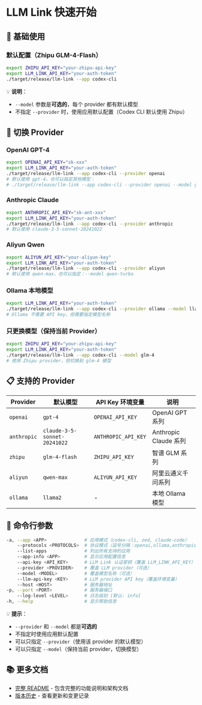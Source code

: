 # LLM Link 快速开始

## 🚀 基础使用

### 默认配置（Zhipu GLM-4-Flash）
```bash
export ZHIPU_API_KEY="your-zhipu-api-key"
export LLM_LINK_API_KEY="your-auth-token"
./target/release/llm-link --app codex-cli
```

💡 **说明**：
- `--model` 参数是**可选的**，每个 provider 都有默认模型
- 不指定 `--provider` 时，使用应用默认配置（Codex CLI 默认使用 Zhipu）

## 🔄 切换 Provider

### OpenAI GPT-4
```bash
export OPENAI_API_KEY="sk-xxx"
export LLM_LINK_API_KEY="your-auth-token"
./target/release/llm-link --app codex-cli --provider openai
# 默认使用 gpt-4，也可以指定其他模型：
# ./target/release/llm-link --app codex-cli --provider openai --model gpt-4o
```

### Anthropic Claude
```bash
export ANTHROPIC_API_KEY="sk-ant-xxx"
export LLM_LINK_API_KEY="your-auth-token"
./target/release/llm-link --app codex-cli --provider anthropic
# 默认使用 claude-3-5-sonnet-20241022
```

### Aliyun Qwen
```bash
export ALIYUN_API_KEY="your-aliyun-key"
export LLM_LINK_API_KEY="your-auth-token"
./target/release/llm-link --app codex-cli --provider aliyun
# 默认使用 qwen-max，也可以指定：--model qwen-turbo
```

### Ollama 本地模型
```bash
export LLM_LINK_API_KEY="your-auth-token"
./target/release/llm-link --app codex-cli --provider ollama --model llama2
# Ollama 不需要 API key，但需要指定模型名称
```

### 只更换模型（保持当前 Provider）
```bash
export ZHIPU_API_KEY="your-zhipu-api-key"
export LLM_LINK_API_KEY="your-auth-token"
./target/release/llm-link --app codex-cli --model glm-4
# 使用 Zhipu provider，但切换到 glm-4 模型
```

## 📋 支持的 Provider

| Provider | 默认模型 | API Key 环境变量 | 说明 |
|----------|---------|-----------------|------|
| `openai` | `gpt-4` | `OPENAI_API_KEY` | OpenAI GPT 系列 |
| `anthropic` | `claude-3-5-sonnet-20241022` | `ANTHROPIC_API_KEY` | Anthropic Claude 系列 |
| `zhipu` | `glm-4-flash` | `ZHIPU_API_KEY` | 智谱 GLM 系列 |
| `aliyun` | `qwen-max` | `ALIYUN_API_KEY` | 阿里云通义千问系列 |
| `ollama` | `llama2` | - | 本地 Ollama 模型 |

## 🔧 命令行参数

```bash
-a, --app <APP>              # 应用模式（codex-cli, zed, claude-code）
    --protocols <PROTOCOLS>  # 协议模式（逗号分隔：openai,ollama,anthropic）
    --list-apps              # 列出所有支持的应用
    --app-info <APP>         # 显示应用配置信息
    --api-key <API_KEY>      # LLM Link 认证密钥（覆盖 LLM_LINK_API_KEY）
    --provider <PROVIDER>    # 覆盖 LLM provider（可选）
    --model <MODEL>          # 覆盖模型名称（可选）
    --llm-api-key <KEY>      # LLM provider API key（覆盖环境变量）
    --host <HOST>            # 服务器地址
-p, --port <PORT>            # 服务器端口
    --log-level <LEVEL>      # 日志级别 [默认: info]
-h, --help                   # 显示帮助信息
```

💡 **提示**：
- `--provider` 和 `--model` 都是**可选的**
- 不指定时使用应用默认配置
- 可以只指定 `--provider`（使用该 provider 的默认模型）
- 可以只指定 `--model`（保持当前 provider，切换模型）

## 📚 更多文档

- [完整 README](../README.md) - 包含完整的功能说明和架构文档
- [版本历史](../CHANGELOG.md) - 查看更新和变更记录

